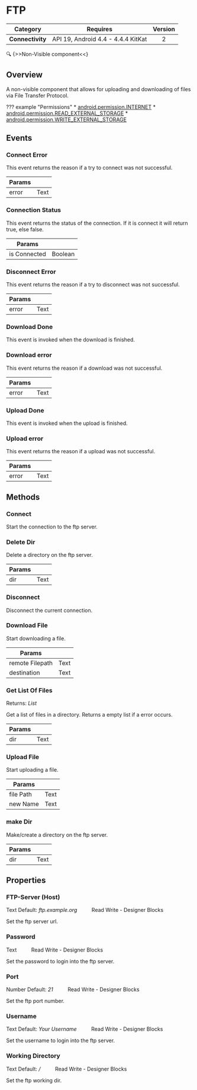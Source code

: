 # FTP

| Category | Requires | Version |
|:--------:|:-------:|:--------:|
|**Connectivity**|<span class="chip chip-any">API 19, Android 4.4 - 4.4.4 KitKat</span>|<span class="chip chip-number">2</span>|

:mag: {>>Non-Visible component<<}

## Overview

A non-visible component that allows for uploading and downloading of files via File Transfer Protocol.

??? example "Permissions"
    * [android.permission.INTERNET](https://developer.android.com/reference/android/Manifest.permission.html#INTERNET)
    * [android.permission.READ_EXTERNAL_STORAGE](https://developer.android.com/reference/android/Manifest.permission.html#READ_EXTERNAL_STORAGE)
    * [android.permission.WRITE_EXTERNAL_STORAGE](https://developer.android.com/reference/android/Manifest.permission.html#WRITE_EXTERNAL_STORAGE)

## Events

### Connect Error

This event returns the reason if a try to connect was not successful.

<div class="block" ai2-block="event" not-rendered="true" value="%7B%22componentName%22:%20%22FTP%22,%20%22name%22:%20%22Connect%20Error%22,%20%22param%22:%20%5B%22error%22%5D%7D"></div>

| Params | []() |
|--------|------|
|error|<span class="chip chip-text">Text</span>|

### Connection Status

This event returns the status of the connection. If it is connect it will return true, else false.

<div class="block" ai2-block="event" not-rendered="true" value="%7B%22componentName%22:%20%22FTP%22,%20%22name%22:%20%22Connection%20Status%22,%20%22param%22:%20%5B%22is%20Connected%22%5D%7D"></div>

| Params | []() |
|--------|------|
|is Connected|<span class="chip chip-boolean">Boolean</span>|

### Disconnect Error

This event returns the reason if a try to disconnect was not successful.

<div class="block" ai2-block="event" not-rendered="true" value="%7B%22componentName%22:%20%22FTP%22,%20%22name%22:%20%22Disconnect%20Error%22,%20%22param%22:%20%5B%22error%22%5D%7D"></div>

| Params | []() |
|--------|------|
|error|<span class="chip chip-text">Text</span>|

### Download Done

This event is invoked when the download is finished.

<div class="block" ai2-block="event" not-rendered="true" value="%7B%22componentName%22:%20%22FTP%22,%20%22name%22:%20%22Download%20Done%22,%20%22param%22:%20%5B%5D%7D"></div>

### Download error

This event returns the reason if a download was not successful.

<div class="block" ai2-block="event" not-rendered="true" value="%7B%22componentName%22:%20%22FTP%22,%20%22name%22:%20%22Download%20error%22,%20%22param%22:%20%5B%22error%22%5D%7D"></div>

| Params | []() |
|--------|------|
|error|<span class="chip chip-text">Text</span>|

### Upload Done

This event is invoked when the upload is finished.

<div class="block" ai2-block="event" not-rendered="true" value="%7B%22componentName%22:%20%22FTP%22,%20%22name%22:%20%22Upload%20Done%22,%20%22param%22:%20%5B%5D%7D"></div>

### Upload error

This event returns the reason if a upload was not successful.

<div class="block" ai2-block="event" not-rendered="true" value="%7B%22componentName%22:%20%22FTP%22,%20%22name%22:%20%22Upload%20error%22,%20%22param%22:%20%5B%22error%22%5D%7D"></div>

| Params | []() |
|--------|------|
|error|<span class="chip chip-text">Text</span>|

## Methods

### Connect

Start the connection to the ftp server.

<div class="block" ai2-block="method" not-rendered="true" value="%7B%22componentName%22:%20%22FTP%22,%20%22name%22:%20%22Connect%22,%20%22output%22:%20false,%20%22param%22:%20%5B%5D%7D"></div>

### Delete Dir

Delete a directory on the ftp server.

<div class="block" ai2-block="method" not-rendered="true" value="%7B%22componentName%22:%20%22FTP%22,%20%22name%22:%20%22Delete%20Dir%22,%20%22output%22:%20false,%20%22param%22:%20%5B%22dir%22%5D%7D"></div>

| Params | []() |
|--------|------|
|dir|<span class="chip chip-text">Text</span>|

### Disconnect

Disconnect the current connection.

<div class="block" ai2-block="method" not-rendered="true" value="%7B%22componentName%22:%20%22FTP%22,%20%22name%22:%20%22Disconnect%22,%20%22output%22:%20false,%20%22param%22:%20%5B%5D%7D"></div>

### Download File

Start downloading a file.

<div class="block" ai2-block="method" not-rendered="true" value="%7B%22componentName%22:%20%22FTP%22,%20%22name%22:%20%22Download%20File%22,%20%22output%22:%20false,%20%22param%22:%20%5B%22remote%20Filepath%22,%20%22destination%22%5D%7D"></div>

| Params | []() |
|--------|------|
|remote Filepath|<span class="chip chip-text">Text</span>|
|destination|<span class="chip chip-text">Text</span>|

### Get List Of Files

<span class="chip chip-list">Returns: <i>List</i></span>

Get a list of files in a directory. Returns a empty list if a error occurs.

<div class="block" ai2-block="method" not-rendered="true" value="%7B%22componentName%22:%20%22FTP%22,%20%22name%22:%20%22Get%20List%20Of%20Files%22,%20%22output%22:%20true,%20%22param%22:%20%5B%22dir%22%5D%7D"></div>

| Params | []() |
|--------|------|
|dir|<span class="chip chip-text">Text</span>|

### Upload File

Start uploading a file.

<div class="block" ai2-block="method" not-rendered="true" value="%7B%22componentName%22:%20%22FTP%22,%20%22name%22:%20%22Upload%20File%22,%20%22output%22:%20false,%20%22param%22:%20%5B%22file%20Path%22,%20%22new%20Name%22%5D%7D"></div>

| Params | []() |
|--------|------|
|file Path|<span class="chip chip-text">Text</span>|
|new Name|<span class="chip chip-text">Text</span>|

### make Dir

Make/create a directory on the ftp server.

<div class="block" ai2-block="method" not-rendered="true" value="%7B%22componentName%22:%20%22FTP%22,%20%22name%22:%20%22make%20Dir%22,%20%22output%22:%20false,%20%22param%22:%20%5B%22dir%22%5D%7D"></div>

| Params | []() |
|--------|------|
|dir|<span class="chip chip-text">Text</span>|

## Properties

### FTP-Server (Host)

<span class="chip chip-text">Text</span><span style="user-select: none;">&nbsp;</span><span class="chip chip-text">Default: <i>ftp.example.org</i></span><span style="user-select: none;">&nbsp;&nbsp;&nbsp;&nbsp;&nbsp;&nbsp;&nbsp;&nbsp;&nbsp;&nbsp;</span><span class="chip chip-rw">Read</span><span style="user-select: none;">&nbsp;</span><span class="chip chip-rw">Write</span><span style="user-select: none;">&nbsp;</span>-<span style="user-select: none;">&nbsp;</span><span class="chip chip-bd">Designer</span><span style="user-select: none;">&nbsp;</span><span class="chip chip-bd">Blocks</span><span style="user-select: none;">&nbsp;</span>

Set the ftp server url.

<div class="block" ai2-block="property" not-rendered="true" value="%7B%22componentName%22:%20%22FTP%22,%20%22name%22:%20%22FTP-Server%20(Host)%22,%20%22getter%22:%20true%7D"></div>
<div class="block" ai2-block="property" not-rendered="true" value="%7B%22componentName%22:%20%22FTP%22,%20%22name%22:%20%22FTP-Server%20(Host)%22,%20%22getter%22:%20false%7D"></div>

### Password

<span class="chip chip-text">Text</span><span style="user-select: none;">&nbsp;&nbsp;&nbsp;&nbsp;&nbsp;&nbsp;&nbsp;&nbsp;&nbsp;&nbsp;</span><span class="chip chip-rw">Read</span><span style="user-select: none;">&nbsp;</span><span class="chip chip-rw">Write</span><span style="user-select: none;">&nbsp;</span>-<span style="user-select: none;">&nbsp;</span><span class="chip chip-bd">Designer</span><span style="user-select: none;">&nbsp;</span><span class="chip chip-bd">Blocks</span><span style="user-select: none;">&nbsp;</span>

Set the password to login into the ftp server.

<div class="block" ai2-block="property" not-rendered="true" value="%7B%22componentName%22:%20%22FTP%22,%20%22name%22:%20%22Password%22,%20%22getter%22:%20true%7D"></div>
<div class="block" ai2-block="property" not-rendered="true" value="%7B%22componentName%22:%20%22FTP%22,%20%22name%22:%20%22Password%22,%20%22getter%22:%20false%7D"></div>

### Port

<span class="chip chip-number">Number</span><span style="user-select: none;">&nbsp;</span><span class="chip chip-number">Default: <i>21</i></span><span style="user-select: none;">&nbsp;&nbsp;&nbsp;&nbsp;&nbsp;&nbsp;&nbsp;&nbsp;&nbsp;&nbsp;</span><span class="chip chip-rw">Read</span><span style="user-select: none;">&nbsp;</span><span class="chip chip-rw">Write</span><span style="user-select: none;">&nbsp;</span>-<span style="user-select: none;">&nbsp;</span><span class="chip chip-bd">Designer</span><span style="user-select: none;">&nbsp;</span><span class="chip chip-bd">Blocks</span><span style="user-select: none;">&nbsp;</span>

Set the ftp port number.

<div class="block" ai2-block="property" not-rendered="true" value="%7B%22componentName%22:%20%22FTP%22,%20%22name%22:%20%22Port%22,%20%22getter%22:%20true%7D"></div>
<div class="block" ai2-block="property" not-rendered="true" value="%7B%22componentName%22:%20%22FTP%22,%20%22name%22:%20%22Port%22,%20%22getter%22:%20false%7D"></div>

### Username

<span class="chip chip-text">Text</span><span style="user-select: none;">&nbsp;</span><span class="chip chip-text">Default: <i>Your Username</i></span><span style="user-select: none;">&nbsp;&nbsp;&nbsp;&nbsp;&nbsp;&nbsp;&nbsp;&nbsp;&nbsp;&nbsp;</span><span class="chip chip-rw">Read</span><span style="user-select: none;">&nbsp;</span><span class="chip chip-rw">Write</span><span style="user-select: none;">&nbsp;</span>-<span style="user-select: none;">&nbsp;</span><span class="chip chip-bd">Designer</span><span style="user-select: none;">&nbsp;</span><span class="chip chip-bd">Blocks</span><span style="user-select: none;">&nbsp;</span>

Set the username to login into the ftp server.

<div class="block" ai2-block="property" not-rendered="true" value="%7B%22componentName%22:%20%22FTP%22,%20%22name%22:%20%22Username%22,%20%22getter%22:%20true%7D"></div>
<div class="block" ai2-block="property" not-rendered="true" value="%7B%22componentName%22:%20%22FTP%22,%20%22name%22:%20%22Username%22,%20%22getter%22:%20false%7D"></div>

### Working Directory

<span class="chip chip-text">Text</span><span style="user-select: none;">&nbsp;</span><span class="chip chip-text">Default: <i>/</i></span><span style="user-select: none;">&nbsp;&nbsp;&nbsp;&nbsp;&nbsp;&nbsp;&nbsp;&nbsp;&nbsp;&nbsp;</span><span class="chip chip-rw">Read</span><span style="user-select: none;">&nbsp;</span><span class="chip chip-rw">Write</span><span style="user-select: none;">&nbsp;</span>-<span style="user-select: none;">&nbsp;</span><span class="chip chip-bd">Designer</span><span style="user-select: none;">&nbsp;</span><span class="chip chip-bd">Blocks</span><span style="user-select: none;">&nbsp;</span>

Set the ftp working dir.

<div class="block" ai2-block="property" not-rendered="true" value="%7B%22componentName%22:%20%22FTP%22,%20%22name%22:%20%22Working%20Directory%22,%20%22getter%22:%20true%7D"></div>
<div class="block" ai2-block="property" not-rendered="true" value="%7B%22componentName%22:%20%22FTP%22,%20%22name%22:%20%22Working%20Directory%22,%20%22getter%22:%20false%7D"></div>
